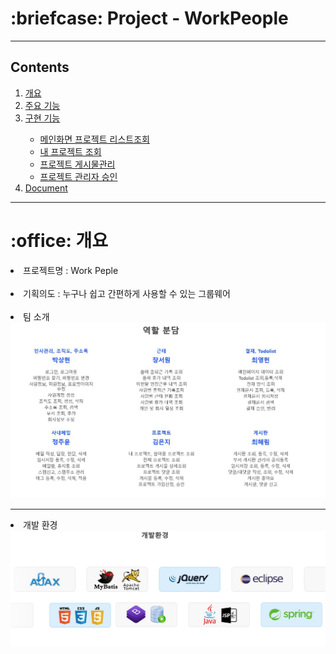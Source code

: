 <h1>:briefcase: Project - WorkPeople</h1>
<hr>
<h2>Contents</h2>
<ol>
 <li><a href="#outline">개요</a></li>
 <li><a href="">주요 기능</a></li>
 <li><a href="">구현 기능</a></li>
  <ul>
   <li><a href="">메인화면 프로젝트 리스트조회</a></li>
   <li><a href="">내 프로젝트 조회</a></li>
   <li><a href="">프로젝트 게시물관리</a></li>
   <li><a href="">프로젝트 관리자 승인</a></li>
  </ul>
 <li><a href="">Document</a></li>
</ol>
<hr>
<h1 id="outline">:office: 개요</h1>
<li>프로젝트명 : Work Peple</li><br>
<li>기획의도 : 누구나 쉽고 간편하게 사용할 수 있는 그룹웨어</li><br>
<li>팀 소개</li>
<img src="역할분담.JPG">
<hr>
<li>개발 환경</li>
<img src="개발환경.JPG">

